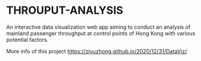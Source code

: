 # THROUPUT-ANALYSIS
An interactive data visualization web app aiming to conduct an analysis of mainland passenger throughput at control points of Hong Kong with various potential factors.

More info of this project
https://ziyuzhong.github.io/2020/12/31/DataViz/
